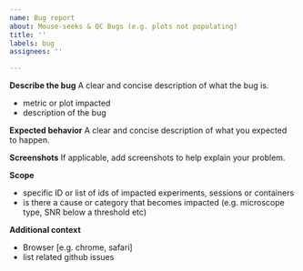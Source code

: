 ```yaml
---
name: Bug report
about: Mouse-seeks & QC Bugs (e.g. plots not populating)
title: ''
labels: bug
assignees: ''

---
```


**Describe the bug**
A clear and concise description of what the bug is. 
 - metric or plot impacted
 - description of the bug

**Expected behavior**
A clear and concise description of what you expected to happen.

**Screenshots**
If applicable, add screenshots to help explain your problem.

**Scope**
 - specific ID or list of ids of impacted experiments, sessions or containers
 - is there a cause or category that becomes impacted (e.g. microscope type, SNR below a threshold etc)


**Additional context**
 - Browser [e.g. chrome, safari]
 - list related github issues
